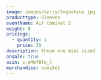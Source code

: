 ```yaml
---
image: images/eprjgc5vgaekyup.jpg
producttype: Sleeves
eventName: Air Comiket 2
weight: 0
pricings:
  - quantity: 1
    price: 25
description: these are mini sized
onsale: true
asin: s-eMmf6fq_l
merchandise: comiket
---
```

